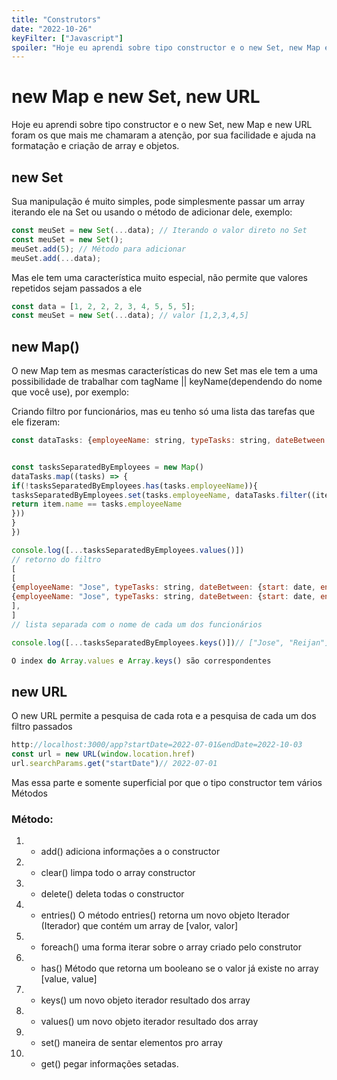 ```yaml
---
title: "Construtors"
date: "2022-10-26"
keyFilter: ["Javascript"]
spoiler: "Hoje eu aprendi sobre tipo constructor e o new Set, new Map e new URL foram os que mais me chamaram a atenção"
---
```


# new Map e new Set, new URL

Hoje eu aprendi sobre tipo constructor e o new Set, new Map e new URL foram os que mais me chamaram a atenção, por sua facilidade e ajuda na formatação e criação de array e objetos.

## new Set

Sua manipulação é muito simples, pode simplesmente passar um array iterando ele na Set ou usando o método de adicionar dele, exemplo:

```javascript
const meuSet = new Set(...data); // Iterando o valor direto no Set
const meuSet = new Set();
meuSet.add(5); // Método para adicionar
meuSet.add(...data);
```

Mas ele tem uma característica muito especial, não permite que valores repetidos sejam passados a ele

```javascript
const data = [1, 2, 2, 2, 3, 4, 5, 5, 5];
const meuSet = new Set(...data); // valor [1,2,3,4,5]
```

## new Map()

O new Map tem as mesmas características do new Set mas ele tem a uma possibilidade de trabalhar com tagName || keyName(dependendo do nome que você use), por exemplo:

Criando filtro por funcionários, mas eu tenho só uma lista das tarefas que ele fizeram:

```javascript
const dataTasks: {employeeName: string, typeTasks: string, dateBetween: {start: date, end: date}} = []


const tasksSeparatedByEmployees = new Map()
dataTasks.map((tasks) => {
if(!tasksSeparatedByEmployees.has(tasks.employeeName)){
tasksSeparatedByEmployees.set(tasks.employeeName, dataTasks.filter((item) => {
return item.name == tasks.employeeName
}))
}
})

console.log([...tasksSeparatedByEmployees.values()])
// retorno do filtro
[
[
{employeeName: "Jose", typeTasks: string, dateBetween: {start: date, end: date}},
{employeeName: "Jose", typeTasks: string, dateBetween: {start: date, end: date}},
],
]
// lista separada com o nome de cada um dos funcionários

console.log([...tasksSeparatedByEmployees.keys()])// ["Jose", "Reijan"]

O index do Array.values e Array.keys() são correspondentes
```

## new URL

O new URL permite a pesquisa de cada rota e a pesquisa de cada um dos filtro passados

```javascript
http://localhost:3000/app?startDate=2022-07-01&endDate=2022-10-03
const url = new URL(window.location.href)
url.searchParams.get("startDate")// 2022-07-01
```

Mas essa parte e somente superficial por que o tipo constructor tem vários Métodos

### Método:

1. - add() adiciona informações a o constructor
2. - clear() limpa todo o array constructor
3. - delete() deleta todas o constructor
4. - entries() O método entries() retorna um novo objeto Iterador (Iterador) que contém um array de [valor, valor]
5. - foreach() uma forma iterar sobre o array criado pelo construtor
6. - has() Método que retorna um booleano se o valor já existe no array [value, value]
7. - keys() um novo objeto iterador resultado dos array
8. - values() um novo objeto iterador resultado dos array
9. - set() maneira de sentar elementos pro array
10. - get() pegar informações setadas.
